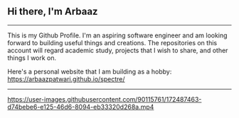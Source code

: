 ## Hi there, I'm Arbaaz
---

This is my Github Profile. I'm an aspiring software engineer and am looking forward to building useful things and creations. The repositories on this account will regard academic study, projects that I wish to share, and other things I work on.

Here's a personal website that I am building as a hobby: https://arbaazpatwari.github.io/spectre/



---
https://user-images.githubusercontent.com/90115761/172487463-d74bebe6-e125-46d6-8094-eb33320d268a.mp4

